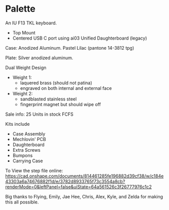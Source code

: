 # Palette
An IU F13 TKL keyboard.

- Top Mount
- Centered USB C port using ai03 Unified Daughterboard (legacy)

Case: Anodized Aluminum. Pastel Lilac (pantone 14-3812 tpg)

Plate: Silver anodized aluminum.

Dual Weight Design
- Weight 1:
  - laquered brass (should not patina)
  - engraved on both internal and external face
- Weight 2:
  - sandblasted stainless steel
  - fingerprint magnet but should wipe off


Sale info:
25 Units in stock FCFS

Kits include
- Case Assembly
- Mechlovin' PCB
- Daughterboard
- Extra Screws
- Bumpons
- Carrying Case

To View the step file online:
https://cad.onshape.com/documents/814461285fe196882d39cf38/w/c184e43303a6a74676882f1d/e/3782d8933765f73c3554a8cb?renderMode=0&leftPanel=false&uiState=64a561526c3f26777976c1c2

Big thanks to Flying, Emily, Jae Hee, Chris, Alex, Kyle, and Zelda for making this all possible.
